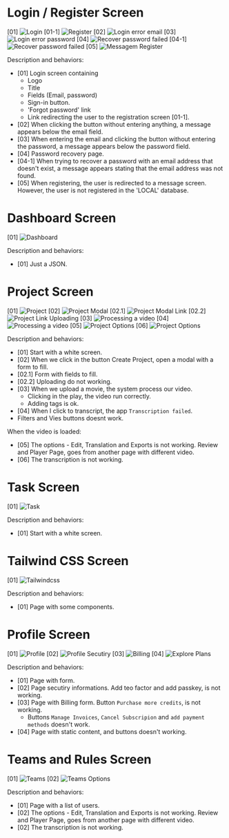 # Login / Register Screen

[01]
<img src="./screenshots/login.png" alt="Login" />
[01-1]
<img src="./screenshots/register.png" alt="Register" />
[02]
<img src="./screenshots/login-message-error-email.png" alt="Login error email" />
[03]
<img src="./screenshots/login-message-error-password.png" alt="Login error password" />
[04]
<img src="./screenshots/recover-password.png" alt="Recover password failed" />
[04-1]
<img src="./screenshots/recover-password-failed.png" alt="Recover password failed" />
[05]
<img src="./screenshots/message-register.png" alt="Messagem Register" />

Description and behaviors:

- [01] Login screen containing
  - Logo
  - Title
  - Fields (Email, password)
  - Sign-in button.
  - 'Forgot password' link
  - Link redirecting the user to the registration screen [01-1].
- [02] When clicking the button without entering anything, a message appears below the email field.
- [03] When entering the email and clicking the button without entering the password, a message appears below the password field.
- [04] Password recovery page.
- [04-1] When trying to recover a password with an email address that doesn't exist, a message appears stating that the email address was not found.
- [05] When registering, the user is redirected to a message screen. However, the user is not registered in the 'LOCAL' database.

# Dashboard Screen

[01]
<img src="./screenshots/dashboard.png" alt="Dashboard" />

Description and behaviors:

- [01] Just a JSON.

# Project Screen

[01]
<img src="./screenshots/project.png" alt="Project" />
[02]
<img src="./screenshots/project-modal.png" alt="Project Modal" />
[02.1]
<img src="./screenshots/project-with-link.png" alt="Project Modal Link" />
[02.2]
<img src="./screenshots/project-with-link-2.png" alt="Project Link Uploading" />
[03]
<img src="./screenshots/processing-video.png" alt="Processing a video" />
[04]
<img src="./screenshots/transcription-failed.png" alt="Processing a video" />
[05]
<img src="./screenshots/project-options.png" alt="Project Options" />
[06]
<img src="./screenshots/project-options.png" alt="Project Options" />

Description and behaviors:

- [01] Start with a white screen.
- [02] When we click in the button Create Project, open a modal with a form to fill.
- [02.1] Form with fields to fill.
- [02.2] Uploading do not working.
- [03] When we upload a movie, the system process our video.
  - Clicking in the play, the video run correctly.
  - Adding tags is ok.
- [04] When I click to transcript, the app `Transcription failed`.
- Filters and Vies buttons doesnt work.

When the video is loaded:

- [05] The options - Edit, Translation and Exports is not working. Review and Player Page, goes from another page with different video.
- [06] The transcription is not working.

# Task Screen

[01]
<img src="./screenshots/task.png" alt="Task" />

Description and behaviors:

- [01] Start with a white screen.

# Tailwind CSS Screen

[01]
<img src="./screenshots/tailwindcss-page.png" alt="Tailwindcss" />

Description and behaviors:

- [01] Page with some components.

# Profile Screen

[01]
<img src="./screenshots/profile.png" alt="Profile" />
[02]
<img src="./screenshots/profile-security.png" alt="Profile Secutiry" />
[03]
<img src="./screenshots/billing.png" alt="Billing" />
[04]
<img src="./screenshots/explore-plans.png" alt="Explore Plans" />

Description and behaviors:

- [01] Page with form.
- [02] Page secutiry informations. Add teo factor and add passkey, is not working.
- [03] Page with Billing form. Button `Purchase more credits`, is not working.
  - Buttons `Manage Invoices`, `Cancel Subscripion` and `add payment methods` doesn't work.
- [04] Page with static content, and buttons doesn't working.

# Teams and Rules Screen

[01]
<img src="./screenshots/teams-and-rules.png" alt="Teams" />
[02]
<img src="./screenshots/teams-and-rules-options.png" alt="Teams Options" />

Description and behaviors:

- [01] Page with a list of users.
- [02] The options - Edit, Translation and Exports is not working. Review and Player Page, goes from another page with different video.
- [02] The transcription is not working.
